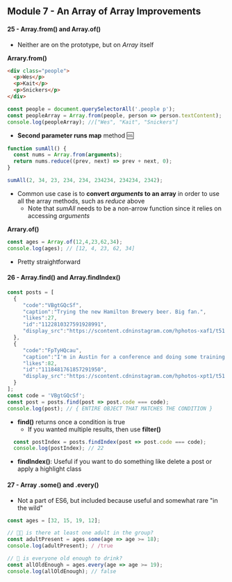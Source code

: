 ## Module 7 - An Array of Array Improvements

#### 25 - Array.from() and Array.of()
+ Neither are on the prototype, but on _Array_ itself

__Arrary.from()__

```html
<div class="people">
  <p>Wes</p>
  <p>Kait</p>
  <p>Snickers</p>
</div>
```
```js
const people = document.querySelectorAll('.people p');
const peopleArray = Array.from(people, person => person.textContent);
console.log(peopleArray); //["Wes", "Kait", "Snickers"]
```
+ __Second parameter runs map__ method 🆒

```js
function sumAll() {
  const nums = Array.from(arguments);
  return nums.reduce((prev, next) => prev + next, 0);
}

sumAll(2, 34, 23, 234, 234, 234234, 234234, 2342);
```
+ Common use case is to __convert _arguments_ to an array__ in order to use all the array methods, such as _reduce_ above
  + Note that _sumAll_ needs to be a non-arrow function since it relies on accessing _arguments_

__Arrary.of()__
```js
const ages = Array.of(12,4,23,62,34);
console.log(ages); // [12, 4, 23, 62, 34]
```
+ Pretty straightforward

#### 26 - Array.find() and Array.findIndex()

```js
const posts = [
  {
     "code":"VBgtGQcSf",
     "caption":"Trying the new Hamilton Brewery beer. Big fan.",
     "likes":27,
     "id":"1122810327591928991",
     "display_src":"https://scontent.cdninstagram.com/hphotos-xaf1/t51.2885-15/e35/12224456_175248682823294_1558707223_n.jpg"
  },
  {
     "code":"FpTyHQcau",
     "caption":"I'm in Austin for a conference and doing some training. Enjoying some local brew with my baby.",
     "likes":82,
     "id":"1118481761857291950",
     "display_src":"https://scontent.cdninstagram.com/hphotos-xpt1/t51.2885-15/e35/11326072_550275398458202_1726754023_n.jpg"
  }
];
const code = 'VBgtGQcSf';
const post = posts.find(post => post.code === code);
console.log(post); // { ENTIRE OBJECT THAT MATCHES THE CONDITION }
```
+ __find()__ returns once a condition is true
  + If you wanted multiple results, then use __filter()__

```js
  const postIndex = posts.findIndex(post => post.code === code);
  console.log(postIndex); // 22
```
+ __findIndex()__: Useful if you want to do something like delete a post or apply a highlight class

#### 27 - Array .some() and .every()
+ Not a part of ES6, but included because useful and somewhat rare "in the wild"

```js
const ages = [32, 15, 19, 12];

// 👵👨 is there at least one adult in the group?
const adultPresent = ages.some(age => age >= 18);
console.log(adultPresent); / /true

// 🍻 is everyone old enough to drink?
const allOldEnough = ages.every(age => age >= 19);
console.log(allOldEnough); // false
```
